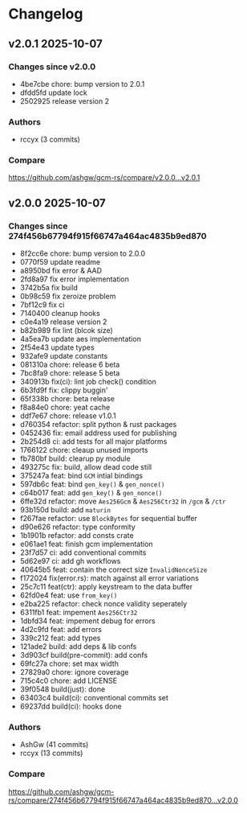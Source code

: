 # Changelog

## v2.0.1 2025-10-07

### Changes since v2.0.0
- 4be7cbe chore: bump version to 2.0.1
- dfdd5fd update lock
- 2502925 release version 2

### Authors
- rccyx (3 commits)

### Compare
https://github.com/ashgw/gcm-rs/compare/v2.0.0...v2.0.1


## v2.0.0 2025-10-07

### Changes since 274f456b67794f915f66747a464ac4835b9ed870
- 8f2cc6e chore: bump version to 2.0.0
- 0770f59 update readme
- a8950bd fix error & AAD
- 2fd8a97 fix error implementation
- 3742b5a fix build
- 0b98c59 fix zeroize problem
- 7bf12c9 fix ci
- 7140400 cleanup hooks
- c0e4a19 release version 2
- b82b989 fix lint (blcok size)
- 4a5ea7b update aes implementation
- 2f54e43 update types
- 932afe9 update constants
- 081310a chore: release 6 beta
- 7bc8fa9 chore: release 5 beta
- 340913b fix(ci): lint job check() condition
- 6b3fd9f fix: clippy buggin'
- 65f338b chore: beta release
- f8a84e0 chore: yeat cache
- ddf7e67 chore: release v1.0.1
- d760354 refactor: split python & rust packages
- 0452436 fix: email address used for publishing
- 2b254d8 ci: add tests for all major platforms
- 1766122 chore: cleaup unused imports
- fb780bf build: clearup py module
- 493275c fix: build, allow dead code still
- 375247a feat: bind `GCM` intial bindings
- 597db6c feat: bind `gen_key()` & `gen_nonce()`
- c64b017 feat: add `gen_key()` & `gen_nonce()`
- 6ffe32d refactor: move `Aes256Gcm` & `Aes256Ctr32` in `/gcm` & `/ctr`
- 93b150d build: add `maturin`
- f267fae refactor: use `BlockBytes` for sequential buffer
- d90e626 refactor: type conformity
- 1b1901b refactor: add consts crate
- e061ae1 feat: finish gcm implementation
- 23f7d57 ci: add conventional commits
- 5d62e97 ci: add gh workflows
- 40645b5 feat: contain the correct size  `InvalidNonceSize`
- f172024 fix(error.rs): match against all error variations
- 25c7c11 feat(ctr): apply keystream to the data buffer
- 62fd0e4 feat: use  `from_key()`
- e2ba225 refactor: check nonce validity seperately
- 6311fb1 feat: impement `Aes256Ctr32`
- 1dbfd34 feat: impement debug for errors
- 4d2c9fd feat: add errors
- 339c212 feat: add types
- 121ade2 build: add deps & lib confs
- 3d903cf build(pre-commit): add confs
- 69fc27a chore: set max width
- 27829a0 chore: ignore coverage
- 715c4c0 chore: add LICENSE
- 39f0548 build(just): done
- 63403c4 build(ci): conventional commits set
- 69237dd build(ci): hooks done

### Authors
- AshGw (41 commits)
- rccyx (13 commits)

### Compare
https://github.com/ashgw/gcm-rs/compare/274f456b67794f915f66747a464ac4835b9ed870...v2.0.0

